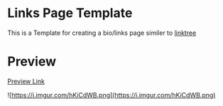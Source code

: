 # Links Page Template
This is a Template for creating a bio/links page similer to [linktree](https://linktr.ee)

# Preview
[Preview Link](https://a53o.github.io/Links-Page-Template/)

![https://i.imgur.com/hKiCdWB.png](https://i.imgur.com/hKiCdWB.png)
